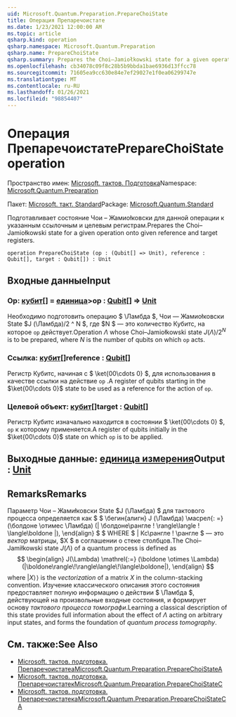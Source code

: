 ```yaml
---
uid: Microsoft.Quantum.Preparation.PrepareChoiState
title: Операция Препаречоистате
ms.date: 1/23/2021 12:00:00 AM
ms.topic: article
qsharp.kind: operation
qsharp.namespace: Microsoft.Quantum.Preparation
qsharp.name: PrepareChoiState
qsharp.summary: Prepares the Choi–Jamiołkowski state for a given operation onto given reference and target registers.
ms.openlocfilehash: cb34078c09f8c28b5b9bbda1bae6936d13ffcc78
ms.sourcegitcommit: 71605ea9cc630e84e7ef29027e1f0ea06299747e
ms.translationtype: MT
ms.contentlocale: ru-RU
ms.lasthandoff: 01/26/2021
ms.locfileid: "98854407"
---
```

# <a name="preparechoistate-operation"></a><span data-ttu-id="54a9f-102">Операция Препаречоистате</span><span class="sxs-lookup"><span data-stu-id="54a9f-102">PrepareChoiState operation</span></span>

<span data-ttu-id="54a9f-103">Пространство имен: [Microsoft. тактов. Подготовка](xref:Microsoft.Quantum.Preparation)</span><span class="sxs-lookup"><span data-stu-id="54a9f-103">Namespace: [Microsoft.Quantum.Preparation](xref:Microsoft.Quantum.Preparation)</span></span>

<span data-ttu-id="54a9f-104">Пакет: [Microsoft. такт. Standard](https://nuget.org/packages/Microsoft.Quantum.Standard)</span><span class="sxs-lookup"><span data-stu-id="54a9f-104">Package: [Microsoft.Quantum.Standard](https://nuget.org/packages/Microsoft.Quantum.Standard)</span></span>


<span data-ttu-id="54a9f-105">Подготавливает состояние Чои – Жамиоłковски для данной операции к указанным ссылочным и целевым регистрам.</span><span class="sxs-lookup"><span data-stu-id="54a9f-105">Prepares the Choi–Jamiołkowski state for a given operation onto given reference and target registers.</span></span>

```qsharp
operation PrepareChoiState (op : (Qubit[] => Unit), reference : Qubit[], target : Qubit[]) : Unit
```


## <a name="input"></a><span data-ttu-id="54a9f-106">Входные данные</span><span class="sxs-lookup"><span data-stu-id="54a9f-106">Input</span></span>

### <a name="op--qubit--unit"></a><span data-ttu-id="54a9f-107">Op: [кубит](xref:microsoft.quantum.lang-ref.qubit)[] = [единица](xref:microsoft.quantum.lang-ref.unit)></span><span class="sxs-lookup"><span data-stu-id="54a9f-107">op : [Qubit](xref:microsoft.quantum.lang-ref.qubit)[] => [Unit](xref:microsoft.quantum.lang-ref.unit)</span></span> 

<span data-ttu-id="54a9f-108">Необходимо подготовить операцию $ \Ламбда $, Чои — Жамиоłковски State $J (\Ламбда)/2 ^ N $, где $N $ — это количество Кубитс, на которое `op` действует.</span><span class="sxs-lookup"><span data-stu-id="54a9f-108">Operation $\Lambda$ whose Choi–Jamiołkowski state $J(\Lambda) / 2^N$ is to be prepared, where $N$ is the number of qubits on which `op` acts.</span></span>


### <a name="reference--qubit"></a><span data-ttu-id="54a9f-109">Ссылка: [кубит](xref:microsoft.quantum.lang-ref.qubit)[]</span><span class="sxs-lookup"><span data-stu-id="54a9f-109">reference : [Qubit](xref:microsoft.quantum.lang-ref.qubit)[]</span></span>

<span data-ttu-id="54a9f-110">Регистр Кубитс, начиная с $ \ket{00\cdots 0} $, для использования в качестве ссылки на действие `op` .</span><span class="sxs-lookup"><span data-stu-id="54a9f-110">A register of qubits starting in the $\ket{00\cdots 0}$ state to be used as a reference for the action of `op`.</span></span>


### <a name="target--qubit"></a><span data-ttu-id="54a9f-111">Целевой объект: [кубит](xref:microsoft.quantum.lang-ref.qubit)[]</span><span class="sxs-lookup"><span data-stu-id="54a9f-111">target : [Qubit](xref:microsoft.quantum.lang-ref.qubit)[]</span></span>

<span data-ttu-id="54a9f-112">Регистр Кубитс изначально находится в состоянии $ \ket{00\cdots 0} $, `op` к которому применяется.</span><span class="sxs-lookup"><span data-stu-id="54a9f-112">A register of qubits initially in the $\ket{00\cdots 0}$ state on which `op` is to be applied.</span></span>



## <a name="output--unit"></a><span data-ttu-id="54a9f-113">Выходные данные: [единица измерения](xref:microsoft.quantum.lang-ref.unit)</span><span class="sxs-lookup"><span data-stu-id="54a9f-113">Output : [Unit](xref:microsoft.quantum.lang-ref.unit)</span></span>



## <a name="remarks"></a><span data-ttu-id="54a9f-114">Remarks</span><span class="sxs-lookup"><span data-stu-id="54a9f-114">Remarks</span></span>

<span data-ttu-id="54a9f-115">Параметр Чои – Жамиłковски State $J (\Ламбда) $ для тактового процесса определяется как $ $ \бегин{алигн} J (\Ламбда) \масрел{: =} (\болдоне \отимес \Ламбда) (| \болдоне\рангле \! \rangle\langle \! \langle\boldone |), \end{align} $ $ WHERE $ | Кс\рангле \! \рангле $ — это *вектор* матрицы, $X $ в соглашении о стеке столбцов.</span><span class="sxs-lookup"><span data-stu-id="54a9f-115">The Choi–Jamiłkowski state $J(\Lambda)$ of a quantum process is defined as $$ \begin{align} J(\Lambda) \mathrel{:=} (\boldone \otimes \Lambda) (|\boldone\rangle\!\rangle\langle\!\langle\boldone|), \end{align} $$ where $|X\rangle\!\rangle$ is the *vectorization* of a matrix $X$ in the column-stacking convention.</span></span> <span data-ttu-id="54a9f-116">Изучение классического описания этого состояния предоставляет полную информацию о действии $ \Ламбда $, действующей на произвольные входные состояния, и формирует основу *тактового процесса томографи*.</span><span class="sxs-lookup"><span data-stu-id="54a9f-116">Learning a classical description of this state provides full information about the effect of $\Lambda$ acting on arbitrary input states, and forms the foundation of *quantum process tomography*.</span></span>

## <a name="see-also"></a><span data-ttu-id="54a9f-117">См. также:</span><span class="sxs-lookup"><span data-stu-id="54a9f-117">See Also</span></span>

- [<span data-ttu-id="54a9f-118">Microsoft. тактов. подготовка. Препаречоистатеа</span><span class="sxs-lookup"><span data-stu-id="54a9f-118">Microsoft.Quantum.Preparation.PrepareChoiStateA</span></span>](xref:Microsoft.Quantum.Preparation.PrepareChoiStateA)
- [<span data-ttu-id="54a9f-119">Microsoft. тактов. подготовка. Препаречоистатек</span><span class="sxs-lookup"><span data-stu-id="54a9f-119">Microsoft.Quantum.Preparation.PrepareChoiStateC</span></span>](xref:Microsoft.Quantum.Preparation.PrepareChoiStateC)
- [<span data-ttu-id="54a9f-120">Microsoft. тактов. подготовка. Препаречоистатека</span><span class="sxs-lookup"><span data-stu-id="54a9f-120">Microsoft.Quantum.Preparation.PrepareChoiStateCA</span></span>](xref:Microsoft.Quantum.Preparation.PrepareChoiStateCA)